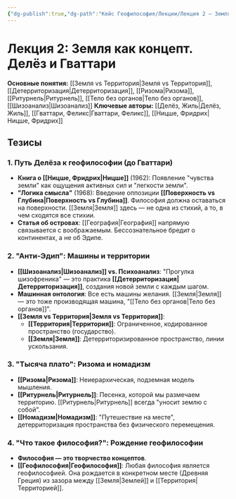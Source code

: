 ```yaml
---
{"dg-publish":true,"dg-path":"Кейс Геофилософия/Лекции/Лекция 2 – Земля как концепт","permalink":"/kejs-geofilosofiya/lekczii/lekcziya-2-zemlya-kak-konczept/"}
---
```


# Лекция 2: Земля как концепт. Делёз и Гваттари

**Основные понятия:** [[Земля vs Территория\|Земля vs Территория]], [[Детерриторизация\|Детерриторизация]], [[Ризома\|Ризома]], [[Ритурнель\|Ритурнель]], [[Тело без органов\|Тело без органов]], [[Шизоанализ\|Шизоанализ]]
**Ключевые авторы:** [[Делёз, Жиль\|Делёз, Жиль]], [[Гваттари, Феликс\|Гваттари, Феликс]], [[Ницше, Фридрих\|Ницше, Фридрих]]

## Тезисы

### 1. Путь Делёза к геофилософии (до Гваттари)
- **Книга о [[Ницше, Фридрих\|Ницше]]** (1962): Появление "чувства земли" как ощущения активных сил и "легкости земли".
- **"Логика смысла"** (1968): Введение оппозиции **[[Поверхность vs Глубина\|Поверхность vs Глубина]]**. Философия должна оставаться на поверхности. [[Земля\|Земля]] здесь — не одна из стихий, а то, в чем сходятся все стихии.
- **Статья об островах**: [[География\|География]] напрямую связывается с воображаемым. Бессознательное бредит о континентах, а не об Эдипе.

### 2. "Анти-Эдип": Машины и территории
- **[[Шизоанализ\|Шизоанализ]] vs. Психоанализ**: "Прогулка шизофреника" — это практика **[[Детерриторизация\|Детерриторизация]]**, создания новой земли с каждым шагом.
- **Машинная онтология**: Все есть машины желания. [[Земля\|Земля]] — это тоже производящая машина, "[[Тело без органов\|Тело без органов]]".
- **[[Земля vs Территория\|Земля vs Территория]]**:
    - **[[Территория\|Территория]]**: Ограниченное, кодированное пространство (государство).
    - **[[Земля\|Земля]]**: Детерриторизированное пространство, линии ускользания.

### 3. "Тысяча плато": Ризома и номадизм
- **[[Ризома\|Ризома]]**: Неиерархическая, подземная модель мышления.
- **[[Ритурнель\|Ритурнель]]**: Песенка, которой мы размечаем территорию. [[Ритурнель\|Ритурнель]] всегда "уносит землю с собой".
- **[[Номадизм\|Номадизм]]**: "Путешествие на месте", детерриторизация пространства без физического перемещения.

### 4. "Что такое философия?": Рождение геофилософии
- **Философия — это творчество концептов**.
- **[[Геофилософия\|Геофилософия]]**: Любая философия является геофилософией. Она рождается в конкретном месте (Древняя Греция) из зазора между [[Земля\|Землей]] и [[Территория\|Территорией]].